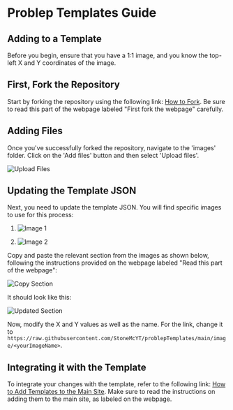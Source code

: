 # Problep Templates Guide

## Adding to a Template

Before you begin, ensure that you have a 1:1 image, and you know the top-left X and Y coordinates of the image.

## First, Fork the Repository

Start by forking the repository using the following link: [How to Fork](https://stonemcyt.github.io/susFic/docs/howToAdd). Be sure to read this part of the webpage labeled "First fork the webpage" carefully.

## Adding Files

Once you've successfully forked the repository, navigate to the 'images' folder. Click on the 'Add files' button and then select 'Upload files'.

![Upload Files](https://github.com/StoneMcYT/problepTemplates/assets/67421882/b29c1142-d62b-443a-b920-5bdefa8898be)

## Updating the Template JSON

Next, you need to update the template JSON. You will find specific images to use for this process:


1. ![Image 1](https://github.com/StoneMcYT/problepTemplates/assets/67421882/af3f7818-722f-47f9-ac63-59445e85f0f1)



2. ![Image 2](https://github.com/StoneMcYT/problepTemplates/assets/67421882/1dc13437-c283-4465-9786-d0652889bd38)





Copy and paste the relevant section from the images as shown below, following the instructions provided on the webpage labeled "Read this part of the webpage":

![Copy Section](https://github.com/StoneMcYT/problepTemplates/assets/67421882/9e85a3f2-8087-44d6-b95f-735d4ef4c807)

It should look like this:

![Updated Section](https://github.com/StoneMcYT/problepTemplates/assets/67421882/927f7599-5d0c-450f-84f0-c6987f846d82)

Now, modify the X and Y values as well as the name. For the link, change it to `https://raw.githubusercontent.com/StoneMcYT/problepTemplates/main/image/<yourImageName>`.

## Integrating it with the Template

To integrate your changes with the template, refer to the following link: [How to Add Templates to the Main Site](https://stonemcyt.github.io/susFic/docs/howToAdd). Make sure to read the instructions on adding them to the main site, as labeled on the webpage.
